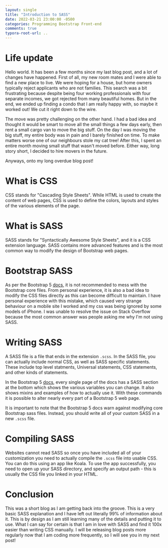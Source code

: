 ```yaml
---
layout: single
title: "Introduction to SASS"
date: 2022-03-21 23:00:00 -0500
categories: Programming Bootstrap Front-end
comments: true
typora-root-url: ..
---
```


# Life update

Hello world. It has been a few months since my last blog post, and a lot of changes have happened. First of all, my new room mates and I were able to find a new place to live. We were hoping for a house, but home owners typically reject applicants who are not families. This search was a bit frustrating because despite being four working professionals with four separate incomes, we got rejected from many beautiful homes. But in the end, we ended up finding a condo that I am really happy with, so maybe it worked out! We cut it right down to the wire.

The move was pretty challenging on the other hand. I had a bad idea and thought it would be smart to move all the small things a few days early, then rent a small cargo van to move the big stuff. On the day I was moving the big stuff, my entire body was in pain and I barely finished on time. To make matters worse one of our neighbours stole my cat tree! After this, I spent an entire month moving small stuff that wasn't moved before. Either way, long story short, I decided to hire movers in the future.

Anyways, onto my long overdue blog post!

# What is CSS

CSS stands for "Cascading Style Sheets". While HTML is used to create the content of web pages, CSS is used to define the colors, layouts and styles of the various elements of the page.

# What is SASS

SASS stands for "Syntactically Awesome Style Sheets", and it is a CSS extension language. SASS contains more advanced features and is the most common way to modify the design of Bootstrap web pages.

# Bootstrap SASS

As per the Bootstrap 5 [docs](https://getbootstrap.com/docs/5.0/customize/sass/), it is not recommended to mess with the Bootstrap core files. From personal experience, it is also a bad idea to modify the CSS files directly as this can become difficult to maintain. I have personal experience with this mistake, which caused very strange behaviour on a mobile site I worked and my css was being ignored by some models of iPhone. I was unable to resolve the issue on Stack Overflow because the most common answer was people asking me why I'm not using SASS.

# Writing SASS

A SASS file is a file that ends in the extension `.scss`. In the SASS file, you can actually include normal CSS, as well as SASS specific statements. These include top level statments, Universal statements, CSS statements, and other kinds of statements.

In the Bootstrap 5 [docs](https://getbootstrap.com/docs/5.0/customize/sass/), every single page of the docs has a SASS section at the bottom which shows the various variables you can change. It also shows mixins and examples of how to actually use it. With these commands it is possible to alter nearly every part of a Bootstrap 5 web page.

It is important to note that the Bootstrap 5 docs warn against modifying core Bootstrap sass files. Instead, you should write all of your custom SASS in a new `.scss` file.

# Compiling SASS

Websites cannot read SASS so once you have included all of your customization you need to actually compile the `.scss` file into usable CSS. You can do this using an app like Koala. To use the app successfully, you need to open up your SASS directory, and specify an output path - this is usually the CSS file you linked in your HTML.

# Conclusion

This was a short blog as I am getting back into the groove. This is a very basic SASS explanation and I have left out literally 99% of information about it. This is by design as I am still learning many of the details and putting it to use. What I can say for certain is that I am in love with SASS and find it 100x easier than writing CSS manually. I will be releasing blog posts more regularly now that I am coding more frequently, so I will see you in my next post!
